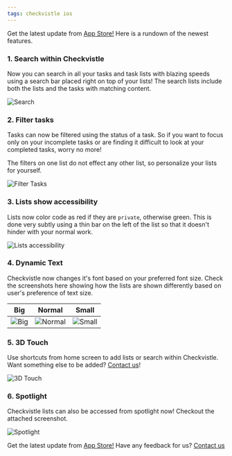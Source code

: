 ```yaml
---
tags: checkvistle ios
---
```


Get the latest update from [App Store!][App Store]
Here is a rundown of the newest features.

### 1. Search within Checkvistle

Now you can search in all your tasks and task lists with blazing speeds using a search bar placed right on top of your lists! The search lists include both the lists and the tasks with matching content.

![Search](/assets/Checkvistle/3.png)

### 2. Filter tasks

Tasks can now be filtered using the status of a task. So if you want to focus only on your incomplete tasks or are finding it difficult to look at your completed tasks, worry no more!

The filters on one list do not effect any other list, so personalize your lists for yourself.

![Filter Tasks](/assets/Checkvistle/4.png)

### 3. Lists show accessibility

Lists now color code as red if they are `private`, otherwise green. This is done very subtly using a thin bar on the left of the list so that it doesn't hinder with your normal work.

![Lists accessibility](/assets/Checkvistle/2.png)

### 4. Dynamic Text

Checkvistle now changes it's font based on your preferred font size. Check the screenshots here showing how the lists are shown differently based on user's preference of text size.

Big|Normal|Small
---|---|---
![Big](/assets/Checkvistle/1-1.png) | ![Normal](/assets/Checkvistle/1-3.png) | ![Small](/assets/Checkvistle/1-2.png)

### 5. 3D Touch

Use shortcuts from home screen to add lists or search within Checkvistle. Want something else to be added? [Contact us][Contact us]!

![3D Touch](/assets/Checkvistle/5.png)

### 6. Spotlight

Checkvistle lists can also be accessed from spotlight now! Checkout the attached screenshot.

![Spotlight](/assets/Checkvistle/6.png)

Get the latest update from [App Store!][App Store]
Have any feedback for us? [Contact us][Contact us]

[Contact us]: ayushgoel.github.io/me.html
[App Store]: https://itunes.apple.com/us/app/checkvistle-checkvist-on-go/id995611134
